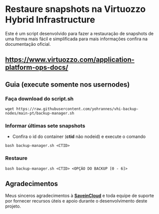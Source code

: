 # Restaure snapshots na Virtuozzo Hybrid Infrastructure

Este é um script desenvolvido para fazer a restauração de snapshots de uma forma mais fácil e simplificada para mais informações confira na documentação oficial.

https://www.virtuozzo.com/application-platform-ops-docs/
---
## Guia (execute somente nos usernodes)

### **Faça download do script.sh**
```
wget https://raw.githubusercontent.com/yohrannes/vhi-backup-nodes/main-pt/backup-manager.sh
```
### **Informar últimas sete snapshots**
- Confira o id do container (**ctid** não nodeid) e execute o comando
```
bash backup-manager.sh <CTID>
```
### **Restaure**
```
bash backup-manager.sh <CTID> <OPÇÃO DO BACKUP [0 - 6]>
```

## Agradecimentos

Meus sinceros agradecimentos à **[SaveinCloud](https://saveincloud.com)** e toda equipe de suporte por fornecer recursos úteis e apoio durante o desenvolvimento deste projeto.
